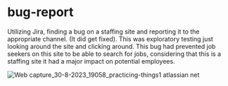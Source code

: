 # bug-report
Utilizing Jira, finding a bug on a staffing site and reporting it to the appropriate channel. (It did get fixed).  This was exploratory testing just looking around the site and clicking around.  This bug had prevented job seekers on this site to be able to search for jobs, considering that this is a staffing site it had a major impact on potential employees.


![Web capture_30-8-2023_19058_practicing-things1 atlassian net](https://github.com/hazymist/bug-reporting/assets/54222236/90dc3c1e-4ed4-4e15-91ee-7f09648a1c6e)
